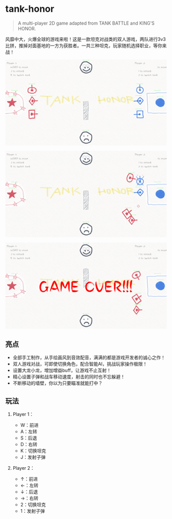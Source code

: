 # tank-honor

> A multi-player 2D game adapted from TANK BATTLE and KING'S HONOR.<br/>

风靡中大，火爆全球的游戏来啦！这是一款坦克对战类的双人游戏，两队进行3v3比拼，推掉对面基地的一方为获胜者。一共三种坦克，玩家随机选择职业，等你来战！

![](assets/images/begin.png)

![](assets/images/attack.png)

![](assets/images/over.png)

## 亮点

  + 全部手工制作，从手绘画风到音效配音，满满的都是游戏开发者的诚心之作！
  + 双人游戏对战，可即使切换角色，配合智能AI，挑战玩家操作极限！
  + 设置大龙小龙，增加增益buff，让游戏不止互射！
  + 精心设置子弹和战车移动速度，射击的同时也不忘躲避！
  + 不断移动的墙壁，你以为只要瞄准就能打中？

## 玩法

1. Player 1：
	+ W：前进
	+ A：左转
	+ S：后退
	+ D：右转
	+ K：切换坦克
	+ J：发射子弹

2. Player 2：
	+ ↑：前进
	+ ←：左转
	+ ↓：后退
	+ →：右转
	+ 2：切换坦克
	+ 1：发射子弹

